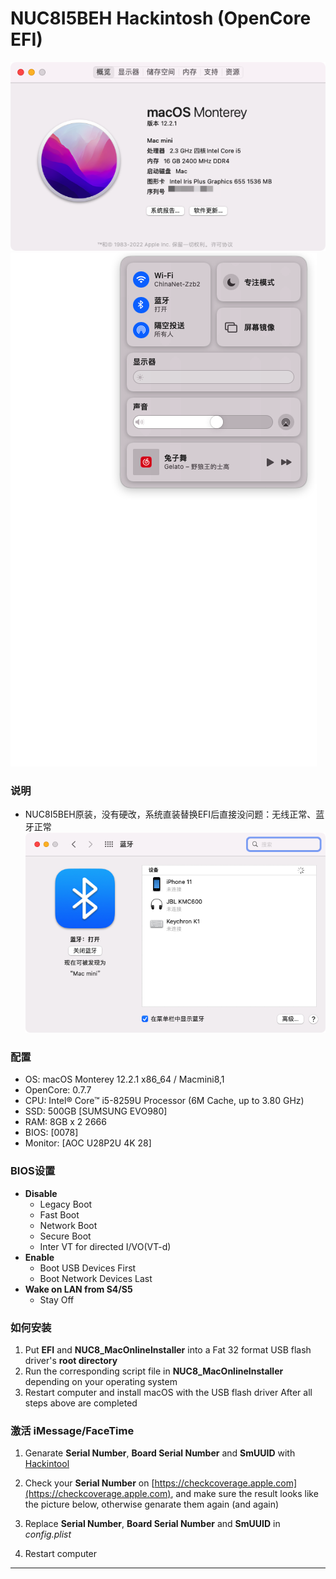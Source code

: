# NUC8I5BEH Hackintosh (OpenCore EFI)

![Hackintosh](about.png)
![CONFIG](net.png)

### 说明
 - NUC8I5BEH原装，没有硬改，系统直装替换EFI后直接没问题：无线正常、蓝牙正常
![bluetooth](bluetooth.png)

### 配置
+ OS: macOS Monterey 12.2.1 x86_64 / Macmini8,1
+ OpenCore: 0.7.7
+ CPU: Intel® Core™ i5-8259U Processor (6M Cache, up to 3.80 GHz)
+ SSD: 500GB [SUMSUNG EVO980]
+ RAM: 8GB x 2 2666
+ BIOS: [0078]
+ Monitor: [AOC U28P2U 4K 28]


### BIOS设置
+ __Disable__
	- Legacy Boot
	- Fast Boot
	- Network Boot
	- Secure Boot
	- Inter VT for directed I/VO(VT-d)
+ __Enable__
	- Boot USB Devices First
	- Boot Network Devices Last
+ __Wake on LAN from S4/S5__
	- Stay Off


### 如何安装
1. Put **EFI** and **NUC8_MacOnlineInstaller** into a Fat 32 format USB flash driver's **root directory**
2. Run the corresponding script file in **NUC8_MacOnlineInstaller** depending on your operating system
3. Restart computer and install macOS with the USB flash driver After all steps above are completed

### 激活 iMessage/FaceTime
1. Genarate **Serial Number**, **Board Serial Number** and **SmUUID** with [Hackintool](https://github.com/headkaze/Hackintool)
2. Check your **Serial Number** on [https://checkcoverage.apple.com](https://checkcoverage.apple.com), and make sure the result looks like the picture below, otherwise genarate them again (and again)

3. Replace **Serial Number**, **Board Serial Number** and **SmUUID** in *config.plist*
4. Restart computer

---
